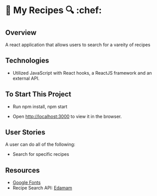 #  :fork_and_knife: My Recipes  :mag: :chef:




## Overview
A react application that allows users to search for a vareity of recipes 



## Technologies 
- Utilized JavaScript with React hooks, a ReactJS framework and an external API. 



## To Start This Project
- Run npm install, npm start 

- Open [http://localhost:3000](http://localhost:3000) to view it in the browser.



## User Stories
A user can do all of the following: 
- Search for specific recipes 



## Resources
- [Google Fonts](https://fonts.google.com/)
- Recipe Search API: [Edamam](https://developer.edamam.com/)

